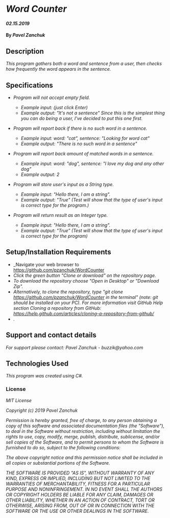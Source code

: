 # _Word Counter_

#### _02.15.2019_

#### By _**Pavel Zanchuk**_

## Description

_This program gathers both a word and sentence from a user, then checks how frequently the word appears in the sentence._

## Specifications

* _Program will not accept empty field._
  * _Example input: (just click Enter)_
  * _Example output: "It's not a sentence"_
  _Since this is the simplest thing you can do being a user, I've decided to put this one first._

* _Program will report back if there is no such word in a sentence._
  * _Example input: word: "cat", sentence: "Looking for word cat"_
  * _Example output: "There is no such word in a sentence"_

* _Program will report back amount of matched words in a sentence._
  * _Example input: word: "dog", sentence: "I love my dog and any other dog"_
  * _Example output: 2_

* _Program will store user's input as a String type._
  * _Example input: "Hello there, I am a string"._
  * _Example output: "True" (Test will show that the type of user's input is correct type for the program.)_

* _Program will return result as an Integer type._
  * _Example input: "Hello there, I am a string"._
  * _Example output: "True" (Test will show that the type of user's input is correct type for the program)_


## Setup/Installation Requirements
* _Navigate your web browser to https://github.com/pzanchuk/WordCounter
* _Click the green button "Clone or download" on the repository page._
* _To download the repository choose "Open in Desktop" or "Download Zip"._
* _Alternatively, to clone the repository, type "git clone https://github.com/pzanchuk/WordCounter in the terminal" (note: git should be installed on your PC).  For more information visit GitHub Help section Cloning a repository from GitHub:
https://help.github.com/articles/cloning-a-repository-from-github/_
* _._

## Support and contact details

_For support please contact:_
 _Pavel Zanchuk - buzzik@yahoo.com_

## Technologies Used

_This program was created using C#._

### License

*MIT License*

*Copyright (c) 2019 Pavel Zanchuk*

*Permission is hereby granted, free of charge, to any person obtaining a copy of this software and associated documentation files (the "Software"), to deal in the Software without restriction, including without limitation the rights to use, copy, modify, merge, publish, distribute, sublicense, and/or sell copies of the Software, and to permit persons to whom the Software is furnished to do so, subject to the following conditions:*

*The above copyright notice and this permission notice shall be included in all copies or substantial portions of the Software.*

*THE SOFTWARE IS PROVIDED "AS IS", WITHOUT WARRANTY OF ANY KIND, EXPRESS OR IMPLIED, INCLUDING BUT NOT LIMITED TO THE WARRANTIES OF MERCHANTABILITY, FITNESS FOR A PARTICULAR PURPOSE AND NONINFRINGEMENT. IN NO EVENT SHALL THE AUTHORS OR COPYRIGHT HOLDERS BE LIABLE FOR ANY CLAIM, DAMAGES OR OTHER LIABILITY, WHETHER IN AN ACTION OF CONTRACT, TORT OR OTHERWISE, ARISING FROM, OUT OF OR IN CONNECTION WITH THE SOFTWARE OR THE USE OR OTHER DEALINGS IN THE SOFTWARE.*
